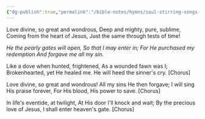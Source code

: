 ```yaml
---
{"dg-publish":true,"permalink":"/bible-notes/hymns/soul-stirring-songs-and-hymns/he-the-pearly-gates-will-open/","title":"He The Pearly Gates Will Open","created":"","updated":""}
---
```



Love divine, so great and wondrous,
Deep and mighty, pure, sublime,
Coming from the heart of Jesus,
Just the same through tests of time!

*He the pearly gates will open,
So that I may enter in;
For He purchased my redemption
And forgave me all my sin.*

Like a dove when hunted, frightened,
As a wounded fawn was I;
Brokenhearted, yet He healed me.
He will heed the sinner's cry. [Chorus]

Love divine, so great and wondrous!
All my sins He then forgave;
I will sing His praise forever,
For His blood, His power to save. [Chorus]

In life's eventide, at twilight,
At His door I'll knock and wait;
By the precious love of Jesus,
I shall enter heaven's gate. [Chorus]